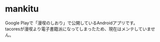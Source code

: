 mankitu
=======
Google Playで「漫喫のしおり」で公開しているAndroidアプリです。  
tacoresが漫喫より電子書籍派になってしまったため、現在はメンテしていません。
